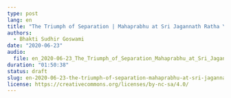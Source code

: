 ```yaml
---
type: post
lang: en
title: "The Triumph of Separation | Mahaprabhu at Sri Jagannath Ratha Yatra"
authors:
  - Bhakti Sudhir Goswami
date: "2020-06-23"
audio:
  file: en_2020-06-23_The_Triumph_of_Separation_Mahaprabhu_at_Sri_Jagannath_Ratha_Yatra.mp3
duration: "01:50:38"
status: draft
slug: en-2020-06-23-the-triumph-of-separation-mahaprabhu-at-sri-jagannath-ratha-yatra
license: https://creativecommons.org/licenses/by-nc-sa/4.0/
---
```


